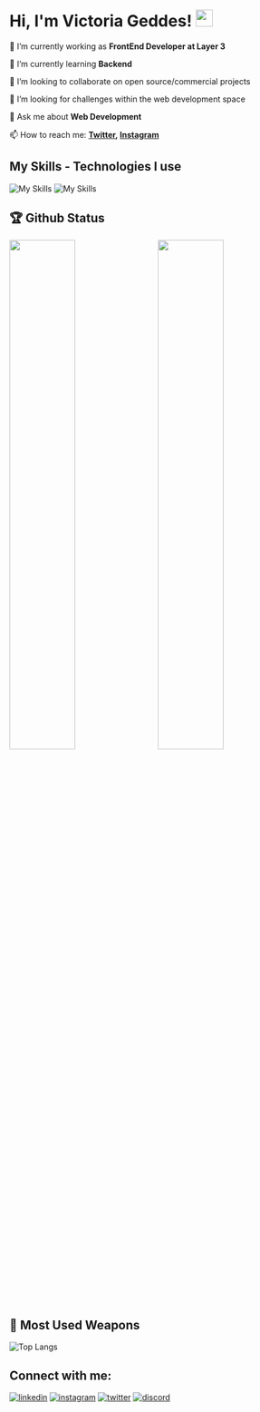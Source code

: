 

<!--
**toiaa/toiaa** is a ✨ _special_ ✨ repository because its `README.md` (this file) appears on your GitHub profile.

Here are some ideas to get you started:

- 🔭 I’m currently working on ...
- 🌱 I’m currently learning ...
- 👯 I’m looking to collaborate on ...
- 🤔 I’m looking for help with ...
- 💬 Ask me about ...
- 📫 How to reach me: ...
- 😄 Pronouns: ...
- ⚡ Fun fact: ...
-->
<!--
-->
# Hi, I'm Victoria Geddes! <img src="https://raw.githubusercontent.com/MartinHeinz/MartinHeinz/master/wave.gif" width="30px" height="30px">

🔭 I’m currently working as **FrontEnd Developer at Layer 3**

🌱 I’m currently learning **Backend**

👯 I’m looking to collaborate on open source/commercial projects

🤔 I’m looking for challenges within the web development space

💬 Ask me about **Web Development**

📫 How to reach me: **[Twitter](https://x.com/toiagedd), [Instagram](https://instagram.com/toiagedd)**

## My Skills - Technologies I use
![My Skills](https://skillicons.dev/icons?i=js,ts,react,next,redux,tailwind,materialui,nodejs,expressjs,mongodb,jest,git,github,vercel,netlify)
![My Skills](https://skillicons.dev/icons?i=html,css,supabase,sass,firebase,gulp,heroku,mysql,bootstrap,vscode,bash,redis,figma,threejs,linux)

## 🏆 Github Status 
<img  src="https://github-stats-lemon.vercel.app/api?username=toiaa&show_icons=true&hide_border=true&theme=tokyonight" width="48%" align="right" >
<img  src="https://github-readme-streak-stats.herokuapp.com/?user=toiaa&theme=tokyonight" width="48%" >

## 🌟 Most Used Weapons 
![Top Langs](https://github-readme-stats.vercel.app/api/top-langs?username=toiaa&show_icons=true&locale=en&layout=compact&theme=tokyonight)
<!--
![github graph](https://github-readme-activity-graph.vercel.app/graph?username=toiaa&theme=react-dark)
-->
## Connect with me:
[![linkedin](https://skillicons.dev/icons?i=linkedin)](www.linkedin.com/in/vic-geddes)
[![instagram](https://skillicons.dev/icons?i=instagram)](https://www.instagram.com/toiagedd/)
[![twitter](https://skillicons.dev/icons?i=twitter)](https://x.com/toiagedd)
[![discord](https://skillicons.dev/icons?i=discord)](https://discord.gg/X5Ahpu77)
